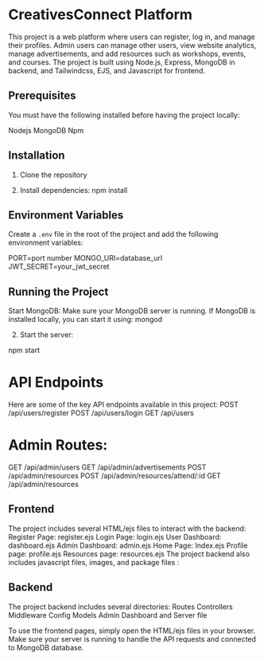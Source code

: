 # CreativesConnect Platform

This project is a web platform where users can register, log in, and manage their profiles. 
Admin users can manage other users, view website analytics, manage advertisements, and add resources such as workshops, events, and courses. 
The project is built using Node.js, Express, MongoDB in backend, and Tailwindcss, EJS, and Javascript for frontend.


## Prerequisites

You must have the following installed before having the project locally:

Nodejs
MongoDB
Npm


## Installation

1. Clone the repository

2. Install dependencies:  npm install
  
## Environment Variables

Create a `.env` file in the root of the project and add the following environment variables:

PORT=port number
MONGO_URI=database_url
JWT_SECRET=your_jwt_secret

## Running the Project
Start MongoDB:
Make sure your MongoDB server is running. If MongoDB is installed locally, you can start it using:
mongod

2. Start the server:

npm start

# API Endpoints
Here are some of the key API endpoints available in this project:
POST /api/users/register
POST /api/users/login
GET /api/users


# Admin Routes:
GET /api/admin/users
GET /api/admin/advertisements
POST /api/admin/resources
POST /api/admin/resources/attend/:id
GET /api/admin/resources

## Frontend
The project includes several HTML/ejs files to interact with the backend:
Register Page: register.ejs
Login Page: login.ejs
User Dashboard: dashboard.ejs
Admin Dashboard: admin.ejs
Home Page: Index.ejs
Profile page: profile.ejs
Resources page: resources.ejs
The project backend also includes javascript files, images, and package files :

## Backend
The project backend includes several directories:
Routes
Controllers 
Middleware
Config
Models
Admin Dashboard and
Server file

To use the frontend pages, simply open the HTML/ejs files in your browser. Make sure your server is running to handle the API requests and connected to MongoDB database.

